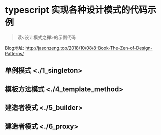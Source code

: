 
# typescript 实现各种设计模式的代码示例

> 读<设计模式之禅>的示例代码

Blog地址: <http://jasonzeng.top/2018/10/08/8-Book-The-Zen-of-Design-Patterns/>


## 单例模式 <./1_singleton>


## 模板方法模式 <./4_template_method>

## 建造者模式 <./5_builder>

## 建造者模式 <./6_proxy>

